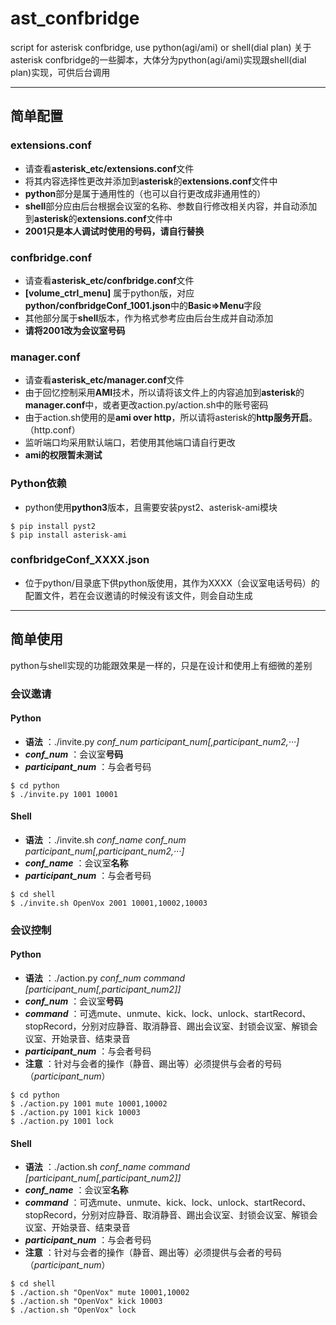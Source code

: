 # ast_confbridge
  script for asterisk confbridge, use python(agi/ami) or shell(dial plan)
  关于asterisk confbridge的一些脚本，大体分为python(agi/ami)实现跟shell(dial plan)实现，可供后台调用

---
## 简单配置
### extensions.conf

  * 请查看**asterisk_etc/extensions.conf**文件
  * 将其内容选择性更改并添加到**asterisk**的**extensions.conf**文件中
  * **python**部分是属于通用性的（也可以自行更改成非通用性的）
  * **shell**部分应由后台根据会议室的名称、参数自行修改相关内容，并自动添加到**asterisk**的**extensions.conf**文件中
  * **2001只是本人调试时使用的号码，请自行替换**

### confbridge.conf

  * 请查看**asterisk_etc/confbridge.conf**文件  
  * **\[volume_ctrl_menu\]** 属于python版，对应**python/confbridgeConf_1001.json**中的**Basic=>Menu**字段  
  * 其他部分属于**shell**版本，作为格式参考应由后台生成并自动添加
  * **请将2001改为会议室号码**

### manager.conf

  * 请查看**asterisk_etc/manager.conf**文件  
  * 由于回忆控制采用**AMI**技术，所以请将该文件上的内容追加到**asterisk**的**manager.conf**中，或者更改action.py\/action.sh中的账号密码
  * 由于action.sh使用的是**ami over http**，所以请将asterisk的**http服务开启**。（http.conf）
  * 监听端口均采用默认端口，若使用其他端口请自行更改
  * **ami的权限暂未测试**
  
### Python依赖
  * python使用**python3**版本，且需要安装pyst2、asterisk-ami模块
  ```
  $ pip install pyst2
  $ pip install asterisk-ami
  ```
### confbridgeConf_XXXX.json
  * 位于python/目录底下供python版使用，其作为XXXX（会议室电话号码）的配置文件，若在会议邀请的时候没有该文件，则会自动生成
  
---
## 简单使用
  python与shell实现的功能跟效果是一样的，只是在设计和使用上有细微的差别
### 会议邀请
#### Python
  * **语法** ：./invite.py   _conf_num_   _participant_num\[,participant_num2,···\]_ 
  * **_conf_num_** ：会议室**号码**
  * **_participant_num_** ：与会者号码
  ``` 
  $ cd python
  $ ./invite.py 1001 10001
  ```
#### Shell
  * **语法** ：./invite.sh  *conf_name*  _conf_num_  _participant_num\[,participant_num2,···\]_ 
  * **_conf_name_** ：会议室**名称**
  * **_participant_num_** ：与会者号码
  ```
  $ cd shell
  $ ./invite.sh OpenVox 2001 10001,10002,10003
  ```
### 会议控制
#### Python
  * **语法** ：./action.py  _conf_num_  _command_  _\[participant_num\[,participant_num2\]\]_   
  * **_conf_num_** ：会议室**号码**
  * **_command_** ：可选mute、unmute、kick、lock、unlock、startRecord、stopRecord，分别对应静音、取消静音、踢出会议室、封锁会议室、解锁会议室、开始录音、结束录音  
  * **_participant_num_** ：与会者号码  
  * **注意** ：针对与会者的操作（静音、踢出等）必须提供与会者的号码（*participant_num*）
  ```
  $ cd python
  $ ./action.py 1001 mute 10001,10002
  $ ./action.py 1001 kick 10003
  $ ./action.py 1001 lock
  ```
#### Shell
  *  **语法** ：./action.sh  _conf_name_   _command_   _\[participant_num\[,participant_num2\]\]_   
  * **_conf_name_** ：会议室**名称**
  * **_command_** ：可选mute、unmute、kick、lock、unlock、startRecord、stopRecord，分别对应静音、取消静音、踢出会议室、封锁会议室、解锁会议室、开始录音、结束录音  
  * **_participant_num_** ：与会者号码
  *  **注意** ：针对与会者的操作（静音、踢出等）必须提供与会者的号码（*participant_num*）
  ```
  $ cd shell
  $ ./action.sh "OpenVox" mute 10001,10002
  $ ./action.sh "OpenVox" kick 10003
  $ ./action.sh "OpenVox" lock
  ```

